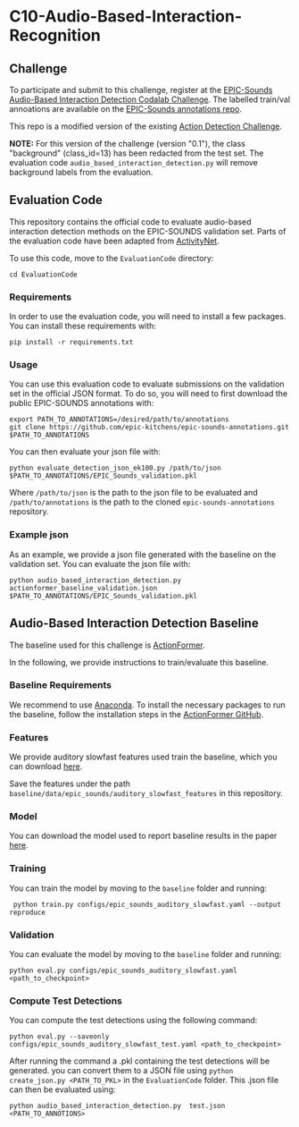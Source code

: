 # C10-Audio-Based-Interaction-Recognition

## Challenge

To participate and submit to this challenge, register at the [EPIC-Sounds Audio-Based Interaction Detection Codalab Challenge](https://codalab.lisn.upsaclay.fr/competitions/17921). The labelled train/val annoations are available on the [EPIC-Sounds annotations repo](https://github.com/epic-kitchens/epic-sounds-annotations).

This repo is a modified version of the existing [Action Detection Challenge](https://github.com/epic-kitchens/C2-Action-Detection).

**NOTE:** For this version of the challenge (version "0.1"), the class "background" (class_id=13) has been redacted from the test set. The evaluation code `audio_based_interaction_detection.py` will remove background labels from the evaluation.

## Evaluation Code

This repository contains the official code to evaluate audio-based interaction detection methods on the EPIC-SOUNDS validation set. Parts of the evaluation code have been adapted from [ActivityNet](https://github.com/activitynet/ActivityNet/blob/master/Evaluation/eval_detection.py).

To use this code, move to the `EvaluationCode` directory:

```[bash]
cd EvaluationCode
```

### Requirements

In order to use the evaluation code, you will need to install a few packages. You can install these requirements with:

```[bash]
pip install -r requirements.txt
```

### Usage

You can use this evaluation code to evaluate submissions on the validation set in the official JSON format. To do so, you will need to first download the public EPIC-SOUNDS annotations with:

```[bash]
export PATH_TO_ANNOTATIONS=/desired/path/to/annotations
git clone https://github.com/epic-kitchens/epic-sounds-annotations.git $PATH_TO_ANNOTATIONS
```

You can then evaluate your json file with:

```[bash]
python evaluate_detection_json_ek100.py /path/to/json $PATH_TO_ANNOTATIONS/EPIC_Sounds_validation.pkl
```

Where `/path/to/json` is the path to the json file to be evaluated and `/path/to/annotations` is the path to the cloned `epic-sounds-annotations` repository.

### Example json

As an example, we provide a json file generated with the baseline on the validation set. You can evaluate the json file with:

```[bash]
python audio_based_interaction_detection.py actionformer_baseline_validation.json $PATH_TO_ANNOTATIONS/EPIC_Sounds_validation.pkl
```

## Audio-Based Interaction Detection Baseline

The baseline used for this challenge is [ActionFormer](https://arxiv.org/abs/2202.07925).

In the following, we provide instructions to train/evaluate this baseline.

### Baseline Requirements

We recommend to use [Anaconda](http://anaconda.org/). To install the necessary packages to run the baseline, follow the installation steps in the [ActionFormer GitHub](https://github.com/happyharrycn/actionformer_release).

### Features

We provide auditory slowfast features used train the baseline, which you can download [here](https://www.dropbox.com/scl/fi/eo7fis5zxgaein0r130c2/auditory_slowfast_features.zip?rlkey=ytcb73it8fqatsrzainwda989&dl=0).

Save the features under the path `baseline/data/epic_sounds/auditory_slowfast_features` in this repository.

### Model

You can download the model used to report baseline results in the paper [here](https://www.dropbox.com/scl/fi/uszgvn6xz7l543ald1n0p/EPIC_Sounds_ActionFormer.tar?rlkey=mk08iyfzr1wn5dxs3hwxy82m1&dl=0).

### Training

 You can train the model by moving to the `baseline` folder and running:

```[bash]
 python train.py configs/epic_sounds_auditory_slowfast.yaml --output reproduce
```

### Validation

You can evaluate the model by moving to the `baseline` folder and running:

```[bash]
python eval.py configs/epic_sounds_auditory_slowfast.yaml <path_to_checkpoint>
```

### Compute Test Detections

You can compute the test detections using the following command:

```[bash]
python eval.py --saveonly configs/epic_sounds_auditory_slowfast_test.yaml <path_to_checkpoint>
```

After running the command a .pkl containing the test detections will be generated. you can convert them to a JSON file using `python create_json.py <PATH_TO_PKL>` in the `EvaluationCode` folder. This .json file can then be evaluated using:

```[bash]
python audio_based_interaction_detection.py  test.json <PATH_TO_ANNOTIONS>
```

